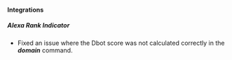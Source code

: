 
#### Integrations
##### Alexa Rank Indicator
- Fixed an issue where the Dbot score was not calculated correctly in the ***domain*** command.
